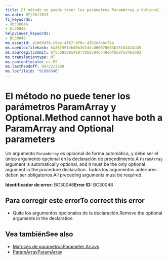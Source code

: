 ```yaml
---
title: El método no puede tener los parámetros ParamArray y Optional.
ms.date: 07/20/2015
f1_keywords:
- vbc30046
- bc30046
helpviewer_keywords:
- BC30046
ms.assetid: 41066df8-c9ee-4f67-9f6c-4f62e3abc7be
ms.openlocfilehash: 5a36f561eb40b3d1ddcd60076083b251d4414d45
ms.sourcegitcommit: bf5c5850654187705bc94cc40ebfb62fe346ab02
ms.translationtype: MT
ms.contentlocale: es-ES
ms.lasthandoff: 09/23/2020
ms.locfileid: "91098546"
---
```

# <a name="method-cannot-have-both-a-paramarray-and-optional-parameters"></a><span data-ttu-id="505a7-102">El método no puede tener los parámetros ParamArray y Optional.</span><span class="sxs-lookup"><span data-stu-id="505a7-102">Method cannot have both a ParamArray and Optional parameters</span></span>

<span data-ttu-id="505a7-103">Un argumento `ParamArray` es opcional de forma automática, y debe ser el único argumento opcional en la declaración de procedimiento.</span><span class="sxs-lookup"><span data-stu-id="505a7-103">A `ParamArray` argument is automatically optional, and it must be the only optional argument in the procedure declaration.</span></span> <span data-ttu-id="505a7-104">Todos los argumentos anteriores deben ser obligatorios.</span><span class="sxs-lookup"><span data-stu-id="505a7-104">All preceding arguments must be required.</span></span>  
  
 <span data-ttu-id="505a7-105">**Identificador de error:** BC30046</span><span class="sxs-lookup"><span data-stu-id="505a7-105">**Error ID:** BC30046</span></span>  
  
## <a name="to-correct-this-error"></a><span data-ttu-id="505a7-106">Para corregir este error</span><span class="sxs-lookup"><span data-stu-id="505a7-106">To correct this error</span></span>  
  
- <span data-ttu-id="505a7-107">Quite los argumentos opcionales de la declaración.</span><span class="sxs-lookup"><span data-stu-id="505a7-107">Remove the optional arguments in the declaration.</span></span>  
  
## <a name="see-also"></a><span data-ttu-id="505a7-108">Vea también</span><span class="sxs-lookup"><span data-stu-id="505a7-108">See also</span></span>

- [<span data-ttu-id="505a7-109">Matrices de parámetros</span><span class="sxs-lookup"><span data-stu-id="505a7-109">Parameter Arrays</span></span>](../programming-guide/language-features/procedures/parameter-arrays.md)
- [<span data-ttu-id="505a7-110">ParamArray</span><span class="sxs-lookup"><span data-stu-id="505a7-110">ParamArray</span></span>](../language-reference/modifiers/paramarray.md)
